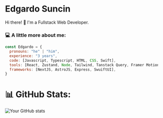 # Edgardo Suncin

Hi there! 👋 I'm a Fullstack Web Developer.

### 💻 A little more about me:
```javascript
const Edgardo = {
  pronouns: "he" | "him",
  experience: "3 years",
  code: [Javascript, Typescript, HTML, CSS, Swift],
  tools: [React, Zustand, Node, Tailwind, Tanstack Query, Framer Motion, Docker],
  frameworks: [NextJS, AstroJS, Express, SwuiftUI],
}
```

# 📊 GitHub Stats:
![Your GitHub stats](https://github-readme-stats.vercel.app/api?username=ed4n&show_icons=true)

